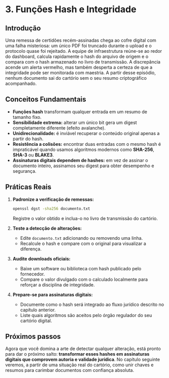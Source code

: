 # 3. Funções Hash e Integridade

## Introdução

Uma remessa de certidões recém-assinadas chega ao cofre digital com uma falha misteriosa: um único PDF foi truncado durante o upload e o protocolo quase foi rejeitado. A equipe de infraestrutura reúne-se ao redor do dashboard, calcula rapidamente o hash do arquivo de origem e o compara com o hash armazenado no livro de transmissão. A discrepância acende um alerta vermelho, mas também desperta a certeza de que a integridade pode ser monitorada com maestria. A partir desse episódio, nenhum documento sai do cartório sem o seu resumo criptográfico acompanhado.

## Conceitos Fundamentais

- **Funções hash** transformam qualquer entrada em um resumo de tamanho fixo.
- **Sensibilidade extrema:** alterar um único bit gera um digest completamente diferente (efeito avalanche).
- **Unidirecionalidade:** é inviável recuperar o conteúdo original apenas a partir do hash.
- **Resistência a colisões:** encontrar duas entradas com o mesmo hash é impraticável quando usamos algoritmos modernos como **SHA-256**, **SHA-3** ou **BLAKE3**.
- **Assinaturas digitais dependem de hashes:** em vez de assinar o documento inteiro, assinamos seu digest para obter desempenho e segurança.

## Práticas Reais

1. **Padronize a verificação de remessas:**
   ```bash
   openssl dgst -sha256 documento.txt
   ```
   Registre o valor obtido e inclua-o no livro de transmissão do cartório.

2. **Teste a detecção de alterações:**
   - Edite `documento.txt` adicionando ou removendo uma linha.
   - Recalcule o hash e compare com o original para visualizar a diferença.

3. **Audite downloads oficiais:**
   - Baixe um software ou biblioteca com hash publicado pelo fornecedor.
   - Compare o valor divulgado com o calculado localmente para reforçar a disciplina de integridade.

4. **Prepare-se para assinaturas digitais:**
   - Documente como o hash será integrado ao fluxo jurídico descrito no capítulo anterior.
   - Liste quais algoritmos são aceitos pelo órgão regulador do seu cartório digital.

## Próximos passos

Agora que você domina a arte de detectar qualquer alteração, está pronto para dar o próximo salto: **transformar esses hashes em assinaturas digitais que comprovem autoria e validade jurídica**. No capítulo seguinte veremos, a partir de uma situação real do cartório, como unir chaves e resumos para carimbar documentos com confiança absoluta.
